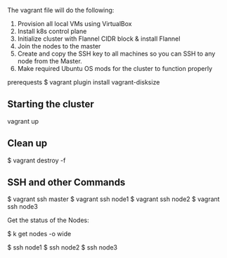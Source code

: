 
The vagrant file will do the following:
1.  Provision all local VMs using VirtualBox
2.  Install k8s control plane
3.  Initialize cluster with Flannel CIDR block & install Flannel
4.  Join the nodes to the master
5.  Create and copy the SSH key to all machines so you can SSH to any node from the Master.  
8.  Make required Ubuntu OS mods for the cluster to function properly

prerequests 
$ vagrant plugin install vagrant-disksize


## Starting the cluster
vagrant up
## Clean up
$ vagrant destroy -f
## SSH and other Commands
$ vagrant ssh master
$ vagrant ssh node1
$ vagrant ssh node2
$ vagrant ssh node3


Get the status of the Nodes:

$ k get nodes -o wide

$ ssh node1
$ ssh node2
$ ssh node3
